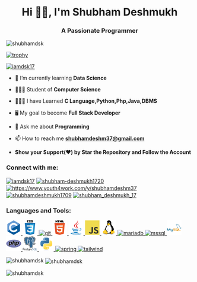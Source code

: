 <h1 align="center">Hi 👋🏻, I'm Shubham Deshmukh</h1>
<h3 align="center">A Passionate Programmer</h3>

<p align="left"> <img src="https://komarev.com/ghpvc/?username=shubhamdsk&label=Profile%20views&color=0e75b6&style=flat" alt="shubhamdsk" /> </p>

[![trophy](https://github-profile-trophy.vercel.app/?username=ryo-ma)](https://github.com/ryo-ma/github-profile-trophy)

<p align="left"> <a href="https://twitter.com/iamdsk17" target="blank"><img src="https://img.shields.io/twitter/follow/iamdsk17?logo=twitter&style=for-the-badge" alt="iamdsk17" /></a> </p>


- 🌱 I’m currently learning **Data Science**

- 👨🏻‍🎓 Student of **Computer Science**

- 👨🏻‍💻 I have Learned **C Language,Python,Php,Java,DBMS**

- 🖥 My goal to become **Full Stack Developer**

- 💬 Ask me about **Programming**

- 📫 How to reach me **shubhamdeshm37@gmail.com**

- **Show your Support(❤) by Star the Repository and Follow the Account**

<h3 align="left">Connect with me:</h3>
<p align="left">
<a href="https://twitter.com/iamdsk17" target="blank"><img align="center" src="https://raw.githubusercontent.com/rahuldkjain/github-profile-readme-generator/master/src/images/icons/Social/twitter.svg" alt="iamdsk17" height="30" width="40" /></a>
<a href="https://linkedin.com/in/shubham-deshmukh1720" target="blank"><img align="center" src="https://raw.githubusercontent.com/rahuldkjain/github-profile-readme-generator/master/src/images/icons/Social/linked-in-alt.svg" alt="shubham-deshmukh1720" height="30" width="40" /></a>
<a href="https://www.youth4work.com/y/shubhamdeshm37" target="blank"><img align="center" src="https://raw.githubusercontent.com/rahuldkjain/github-profile-readme-generator/master/src/images/icons/Social/codepen.svg" alt="https://www.youth4work.com/y/shubhamdeshm37" height="30" width="40" /></a>
<a href="https://fb.com/shubhamdeshmukh1709" target="blank"><img align="center" src="https://raw.githubusercontent.com/rahuldkjain/github-profile-readme-generator/master/src/images/icons/Social/facebook.svg" alt="shubhamdeshmukh1709" height="30" width="40" /></a>
<a href="https://instagram.com/shubham_deshmukh_17" target="blank"><img align="center" src="https://raw.githubusercontent.com/rahuldkjain/github-profile-readme-generator/master/src/images/icons/Social/instagram.svg" alt="shubham_deshmukh_17" height="30" width="40" /></a>
</p>

<h3 align="left">Languages and Tools:</h3>
<p align="left"> <a href="https://www.cprogramming.com/" target="_blank" rel="noreferrer"> <img src="https://raw.githubusercontent.com/devicons/devicon/master/icons/c/c-original.svg" alt="c" width="40" height="40"/> </a> <a href="https://www.w3schools.com/css/" target="_blank" rel="noreferrer"> <img src="https://raw.githubusercontent.com/devicons/devicon/master/icons/css3/css3-original-wordmark.svg" alt="css3" width="40" height="40"/> </a> <a href="https://git-scm.com/" target="_blank" rel="noreferrer"> <img src="https://www.vectorlogo.zone/logos/git-scm/git-scm-icon.svg" alt="git" width="40" height="40"/> </a> <a href="https://www.w3.org/html/" target="_blank" rel="noreferrer"> <img src="https://raw.githubusercontent.com/devicons/devicon/master/icons/html5/html5-original-wordmark.svg" alt="html5" width="40" height="40"/> </a> <a href="https://www.java.com" target="_blank" rel="noreferrer"> <img src="https://raw.githubusercontent.com/devicons/devicon/master/icons/java/java-original.svg" alt="java" width="40" height="40"/> </a> <a href="https://developer.mozilla.org/en-US/docs/Web/JavaScript" target="_blank" rel="noreferrer"> <img src="https://raw.githubusercontent.com/devicons/devicon/master/icons/javascript/javascript-original.svg" alt="javascript" width="40" height="40"/> </a> <a href="https://www.linux.org/" target="_blank" rel="noreferrer"> <img src="https://raw.githubusercontent.com/devicons/devicon/master/icons/linux/linux-original.svg" alt="linux" width="40" height="40"/> </a> <a href="https://mariadb.org/" target="_blank" rel="noreferrer"> <img src="https://www.vectorlogo.zone/logos/mariadb/mariadb-icon.svg" alt="mariadb" width="40" height="40"/> </a> <a href="https://www.microsoft.com/en-us/sql-server" target="_blank" rel="noreferrer"> <img src="https://www.svgrepo.com/show/303229/microsoft-sql-server-logo.svg" alt="mssql" width="40" height="40"/> </a> <a href="https://www.mysql.com/" target="_blank" rel="noreferrer"> <img src="https://raw.githubusercontent.com/devicons/devicon/master/icons/mysql/mysql-original-wordmark.svg" alt="mysql" width="40" height="40"/> </a> <a href="https://www.php.net" target="_blank" rel="noreferrer"> <img src="https://raw.githubusercontent.com/devicons/devicon/master/icons/php/php-original.svg" alt="php" width="40" height="40"/> </a> <a href="https://www.postgresql.org" target="_blank" rel="noreferrer"> <img src="https://raw.githubusercontent.com/devicons/devicon/master/icons/postgresql/postgresql-original-wordmark.svg" alt="postgresql" width="40" height="40"/> </a> <a href="https://www.python.org" target="_blank" rel="noreferrer"> <img src="https://raw.githubusercontent.com/devicons/devicon/master/icons/python/python-original.svg" alt="python" width="40" height="40"/> </a> <a href="https://spring.io/" target="_blank" rel="noreferrer"> <img src="https://www.vectorlogo.zone/logos/springio/springio-icon.svg" alt="spring" width="40" height="40"/> </a> <a href="https://tailwindcss.com/" target="_blank" rel="noreferrer"> <img src="https://www.vectorlogo.zone/logos/tailwindcss/tailwindcss-icon.svg" alt="tailwind" width="40" height="40"/> </a> </p>

<p><img align="left" src="https://github-readme-stats.vercel.app/api/top-langs?username=shubhamdsk&show_icons=true&locale=en&layout=compact" alt="shubhamdsk" /></p>

<p>&nbsp;<img align="center" src="https://github-readme-stats.vercel.app/api?username=shubhamdsk&show_icons=true&locale=en" alt="shubhamdsk" /></p>

<p><img align="center" src="https://github-readme-streak-stats.herokuapp.com/?user=shubhamdsk&" alt="shubhamdsk" /></p>
